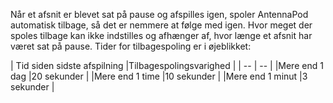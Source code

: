 Når et afsnit er blevet sat på pause og afspilles igen, spoler AntennaPod
automatisk tilbage, så det er nemmere at følge med igen. Hvor meget der spoles
tilbage kan ikke indstilles og afhænger af, hvor længe et afsnit har været sat
på pause. Tider for tilbagespoling er i øjeblikket:

| Tid siden sidste afspilning |Tilbagespolingsvarighed | | -- | -- | |Mere end 1
dag |20 sekunder | |Mere end 1 time |10 sekunder | |Mere end 1 minut |3 sekunder
|
